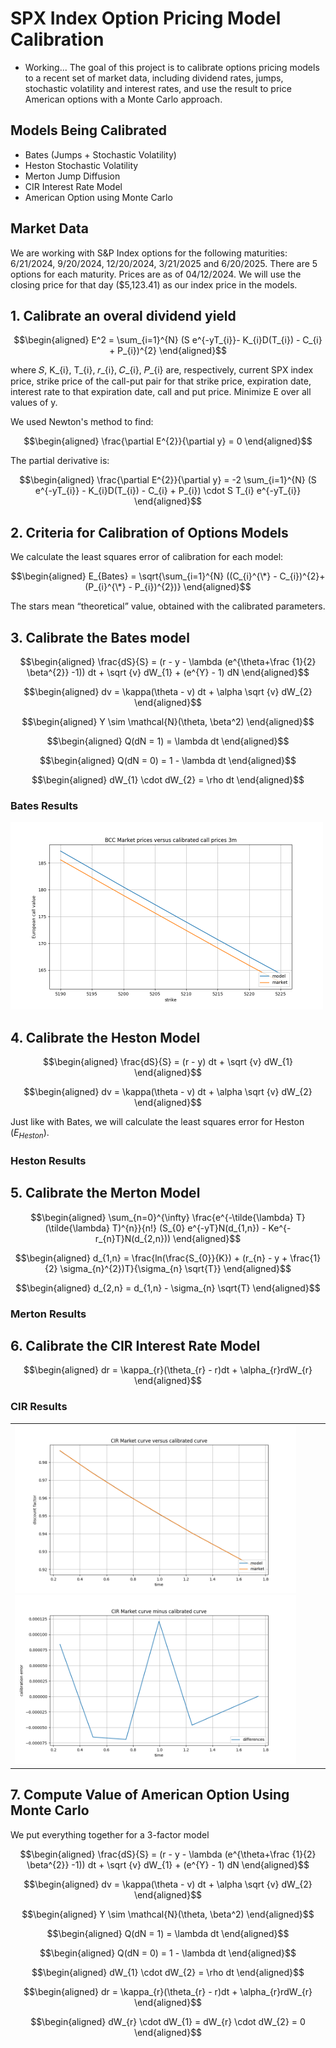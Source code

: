 # SPX Index Option Pricing Model Calibration

* Working...
The goal of this project is to calibrate options pricing models to a
recent set of market data, including dividend rates, jumps, stochastic
volatility and interest rates, and use the result to price American options with
a Monte Carlo approach.

## Models Being Calibrated
* Bates (Jumps + Stochastic Volatility)
* Heston Stochastic Volatility
* Merton Jump Diffusion
* CIR Interest Rate Model
* American Option using Monte Carlo

## Market Data
We are working with S&P Index options for the following maturities: 6/21/2024,
9/20/2024, 12/20/2024, 3/21/2025 and 6/20/2025. There are 5 options for each
maturity. Prices are as of 04/12/2024. We will use the closing price for that day 
($5,123.41) as our index price in the models.

## 1. Calibrate an overal dividend yield

$$\begin{aligned} E^2 = \sum_{i=1}^{N} (S e^{-yT_{i}}- K_{i}D(T_{i}) - C_{i} + P_{i})^{2} \end{aligned}$$

where 𝑆, K_{i}, T_{i}, 𝑟_{i}, 𝐶_{i}, 𝑃_{i} are, respectively, current SPX index
price, strike price of the call-put pair for that strike price, expiration
date, interest rate to that expiration date, call and put price. Minimize E over
all values of y.

We used Newton's method to find:  

$$\begin{aligned} \frac{\partial E^{2}}{\partial y} = 0 \end{aligned}$$

The partial derivative is: 

$$\begin{aligned} \frac{\partial E^{2}}{\partial y} = -2 \sum_{i=1}^{N} (S e^{-yT_{i}} - K_{i}D(T_{i}) - C_{i} + P_{i}) \cdot S T_{i} e^{-yT_{i}} \end{aligned}$$

## 2. Criteria for Calibration of Options Models

We calculate the least squares error of calibration for each model:

$$\begin{aligned} E_{Bates} = \sqrt{\sum_{i=1}^{N} ((C_{i}^{\*} - C_{i})^{2}+(P_{i}^{\*} - P_{i})^{2})} \end{aligned}$$

The stars mean “theoretical” value, obtained with the calibrated parameters.

## 3. Calibrate the Bates model

$$\begin{aligned} \frac{dS}{S} = (r - y - \lambda (e^{\theta+\frac {1}{2} \beta^{2}} -1)) dt + \sqrt {v} dW_{1} + (e^{Y} - 1) dN \end{aligned}$$

$$\begin{aligned} dv = \kappa(\theta - v) dt + \alpha \sqrt {v} dW_{2} \end{aligned}$$

$$\begin{aligned} Y \sim \mathcal{N}(\theta, \beta^2) \end{aligned}$$

$$\begin{aligned} Q(dN = 1) = \lambda dt \end{aligned}$$

$$\begin{aligned} Q(dN = 0) = 1 - \lambda dt \end{aligned}$$

$$\begin{aligned} dW_{1} \cdot dW_{2} = \rho dt \end{aligned}$$



### Bates Results
<img src="https://github.com/josephobonyo/option_calibration/blob/main/graphs/BCC_3m.png" width="500" height="auto">  

## 4. Calibrate the Heston Model

$$\begin{aligned} \frac{dS}{S} = (r - y) dt + \sqrt {v} dW_{1} \end{aligned}$$

$$\begin{aligned} dv = \kappa(\theta - v) dt + \alpha \sqrt {v} dW_{2} \end{aligned}$$

Just like with Bates, we will calculate the least squares error for Heston ($E_{Heston}$).

### Heston Results

## 5. Calibrate the Merton Model

$$\begin{aligned} \sum_{n=0}^{\infty} \frac{e^{-\tilde{\lambda} T}(\tilde{\lambda} T)^{n}}{n!} (S_{0} e^{-yT}N(d_{1,n}) - Ke^{-r_{n}T}N(d_{2,n})) \end{aligned}$$

$$\begin{aligned} d_{1,n} = \frac{ln(\frac{S_{0}}{K}) + (r_{n} - y + \frac{1}{2} \sigma_{n}^{2})T}{\sigma_{n} \sqrt{T}} \end{aligned}$$

$$\begin{aligned} d_{2,n} = d_{1,n} - \sigma_{n} \sqrt{T} \end{aligned}$$

### Merton Results



## 6. Calibrate the CIR Interest Rate Model

$$\begin{aligned} dr = \kappa_{r}(\theta_{r} - r)dt + \alpha_{r}rdW_{r} \end{aligned}$$

### CIR Results

<table>
  <tr>
    <td>
      <img src="https://github.com/josephobonyo/option_calibration/blob/main/graphs/CIR.png" width="450" height="auto">  
      <img src="https://github.com/josephobonyo/option_calibration/blob/main/graphs/CIR_diff.png" width="450" height="auto"> 
    </td>
   </tr>   
</table>

## 7. Compute Value of American Option Using Monte Carlo
We put everything together for a 3-factor model

$$\begin{aligned} \frac{dS}{S} = (r - y - \lambda (e^{\theta+\frac {1}{2} \beta^{2}} -1)) dt + \sqrt {v} dW_{1} + (e^{Y} - 1) dN \end{aligned}$$

$$\begin{aligned} dv = \kappa(\theta - v) dt + \alpha \sqrt {v} dW_{2} \end{aligned}$$

$$\begin{aligned} Y \sim \mathcal{N}(\theta, \beta^2) \end{aligned}$$

$$\begin{aligned} Q(dN = 1) = \lambda dt \end{aligned}$$

$$\begin{aligned} Q(dN = 0) = 1 - \lambda dt \end{aligned}$$

$$\begin{aligned} dW_{1} \cdot dW_{2} = \rho dt \end{aligned}$$

$$\begin{aligned} dr = \kappa_{r}(\theta_{r} - r)dt + \alpha_{r}rdW_{r} \end{aligned}$$

$$\begin{aligned} dW_{r} \cdot dW_{1} = dW_{r} \cdot dW_{2} = 0 \end{aligned}$$
